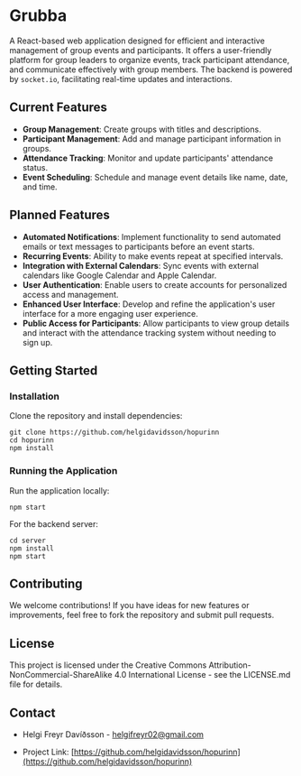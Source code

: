 # Grubba

A React-based web application designed for efficient and interactive management of group events and participants. It offers a user-friendly platform for group leaders to organize events, track participant attendance, and communicate effectively with group members. The backend is powered by `socket.io`, facilitating real-time updates and interactions.

## Current Features

- **Group Management**: Create groups with titles and descriptions.
- **Participant Management**: Add and manage participant information in groups.
- **Attendance Tracking**: Monitor and update participants' attendance status.
- **Event Scheduling**: Schedule and manage event details like name, date, and time.

## Planned Features

- **Automated Notifications**: Implement functionality to send automated emails or text messages to participants before an event starts.
- **Recurring Events**: Ability to make events repeat at specified intervals.
- **Integration with External Calendars**: Sync events with external calendars like Google Calendar and Apple Calendar.
- **User Authentication**: Enable users to create accounts for personalized access and management.
- **Enhanced User Interface**: Develop and refine the application's user interface for a more engaging user experience.
- **Public Access for Participants**: Allow participants to view group details and interact with the attendance tracking system without needing to sign up.

## Getting Started

### Installation

Clone the repository and install dependencies:

`git clone https://github.com/helgidavidsson/hopurinn`\
`cd hopurinn`\
`npm install`

### Running the Application

Run the application locally:

`npm start`

For the backend server:

`cd server`\
`npm install`\
`npm start`

## Contributing

We welcome contributions! If you have ideas for new features or improvements, feel free to fork the repository and submit pull requests.

## License

This project is licensed under the Creative Commons Attribution-NonCommercial-ShareAlike 4.0 International License - see the LICENSE.md file for details.

## Contact

- Helgi Freyr Davíðsson - [helgifreyr02@gmail.com](helgifreyr02@gmail.com)

- Project Link: [https://github.com/helgidavidsson/hopurinn](https://github.com/helgidavidsson/hopurinn)
